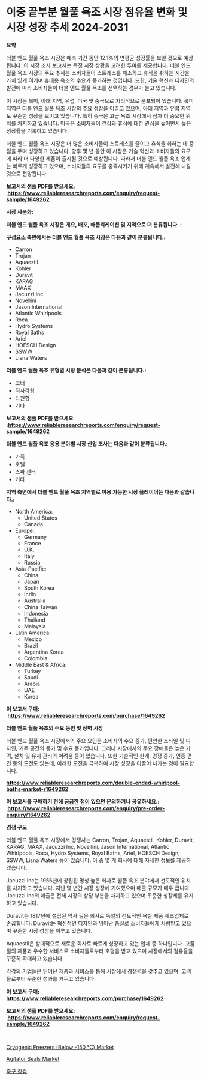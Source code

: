 <p><h1>이중 끝부분 월풀 욕조 시장 점유율 변화 및 시장 성장 추세 2024-2031</h1></p><p><strong>요약</strong></p>
<p><p>더블 엔드 월풀 욕조 시장은 예측 기간 동안 12.1%의 연평균 성장률을 보일 것으로 예상됩니다. 이 시장 조사 보고서는 특정 시장 상황을 고려한 투여를 제공합니다. 더블 엔드 월풀 욕조 시장의 주요 추세는 소비자들이 스트레스를 해소하고 휴식을 취하는 시간을 가치 있게 여기며 휴대용 욕조의 수요가 증가하는 것입니다. 또한, 기술 혁신과 디자인의 발전에 따라 소비자들이 더블 엔드 월풀 욕조를 선택하는 경우가 늘고 있습니다.</p><p>이 시장은 북미, 아태 지역, 유럽, 미국 및 중국으로 지리적으로 분포되어 있습니다. 북미 지역은 더블 엔드 월풀 욕조 시장의 주요 성장을 이끌고 있으며, 아태 지역과 유럽 지역도 꾸준한 성장을 보이고 있습니다. 특히 중국은 고급 욕조 시장에서 점차 더 중요한 위치를 차지하고 있습니다. 미국은 소비자들이 건강과 휴식에 대한 관심을 높이면서 높은 성장률을 기록하고 있습니다.</p><p>더블 엔드 월풀 욕조 시장은 더 많은 소비자들이 스트레스를 줄이고 휴식을 취하는 데 중점을 두며 성장하고 있습니다. 향후 몇 년 동안 이 시장은 기술 혁신과 소비자들의 요구에 따라 더 다양한 제품이 출시될 것으로 예상됩니다. 따라서 더블 엔드 월풀 욕조 업계는 빠르게 성장하고 있으며, 소비자들의 요구를 충족시키기 위해 계속해서 발전해 나갈 것으로 전망됩니다.</p></p>
<p><strong>보고서의 샘플 PDF를 받으세요: &nbsp;<a href="https://www.reliableresearchreports.com/enquiry/request-sample/1649262">https://www.reliableresearchreports.com/enquiry/request-sample/1649262</a></strong></p>
<p><strong>시장 세분화:</strong></p>
<p><strong> 더블 엔드 월풀 욕조 시장은 개요, 배포, 애플리케이션 및 지역으로 더 분류됩니다. :</strong></p>
<p><strong>구성요소 측면에서는 더블 엔드 월풀 욕조 시장은 다음과 같이 분류됩니다.:</strong></p>
<p><ul><li>Carron</li><li>Trojan</li><li>Aquaestil</li><li>Kohler</li><li>Duravit</li><li>KARAG</li><li>MAAX</li><li>Jacuzzi Inc</li><li>Novellini</li><li>Jason International</li><li>Atlantic Whirlpools</li><li>Roca</li><li>Hydro Systems</li><li>Royal Baths</li><li>Ariel</li><li>HOESCH Design</li><li>SSWW</li><li>Lisna Waters</li></ul></p>
<p><strong> 더블 엔드 월풀 욕조 유형별 시장 분석은 다음과 같이 분류됩니다.:</strong></p>
<p><ul><li>코너</li><li>직사각형</li><li>타원형</li><li>기타</li></ul></p>
<p><strong>보고서의 샘플 PDF를 받으세요 :<a href="https://www.reliableresearchreports.com/enquiry/request-sample/1649262">https://www.reliableresearchreports.com/enquiry/request-sample/1649262</a></strong></p>
<p><strong> 더블 엔드 월풀 욕조 응용 분야별 시장 산업 조사는 다음과 같이 분류됩니다.:</strong></p>
<p><ul><li>가족</li><li>호텔</li><li>스파 센터</li><li>기타</li></ul></p>
<p><strong>지역 측면에서 더블 엔드 월풀 욕조 지역별로 이용 가능한 시장 플레이어는 다음과 같습니다.:</strong></p>
<p><ul>
    <li>
        North America:
        <ul>
            <li>United States</li>
            <li>Canada</li>
        </ul>
    </li>
    <li>
        Europe:
        <ul>
            <li>Germany</li>
            <li>France</li>
            <li>U.K.</li>
            <li>Italy</li>
            <li>Russia</li>
        </ul>
    </li>
    <li>
        Asia-Pacific:
        <ul>
            <li>China</li>
            <li>Japan</li>
            <li>South Korea</li>
            <li>India</li>
            <li>Australia</li>
            <li>China Taiwan</li>
            <li>Indonesia</li>
            <li>Thailand</li>
            <li>Malaysia</li>
        </ul>
    </li>
    <li>
        Latin America:
        <ul>
            <li>Mexico</li>
            <li>Brazil</li>
            <li>Argentina Korea</li>
            <li>Colombia</li>
        </ul>
    </li>
    <li>
        Middle East & Africa:
        <ul>
            <li>Turkey</li>
            <li>Saudi</li>
            <li>Arabia</li>
            <li>UAE</li>
            <li>Korea</li>
        </ul>
    </li>
    </ul></p>
<p><strong>이 보고서 구매: &nbsp;<a href="https://www.reliableresearchreports.com/purchase/1649262">https://www.reliableresearchreports.com/purchase/1649262</a></strong></p>
<p><strong>더블 엔드 월풀 욕조의 주요 동인 및 장벽 시장</strong></p>
<p><p>더블 엔드 월풀 욕조 시장에서의 주요 요인은 소비자의 수요 증가, 편안한 스타일 및 디자인, 거주 공간의 증가 및 수요 증가입니다. 그러나 시장에서의 주요 장애물은 높은 가격, 설치 및 유지 관리의 어려움 등이 있습니다. 또한 기술적인 한계, 경쟁 증가, 인종 편견 등의 도전도 있는데, 이러한 도전을 극복하여 시장 성장을 이끌어 나가는 것이 필요합니다.</p></p>
<p><strong><a href="https://www.reliableresearchreports.com/double-ended-whirlpool-baths-market-r1649262">https://www.reliableresearchreports.com/double-ended-whirlpool-baths-market-r1649262</a></strong></p>
<p><strong>이 보고서를 구매하기 전에 궁금한 점이 있으면 문의하거나 공유하세요.: &nbsp;<a href="https://www.reliableresearchreports.com/enquiry/pre-order-enquiry/1649262">https://www.reliableresearchreports.com/enquiry/pre-order-enquiry/1649262</a></strong></p>
<p><strong>경쟁 구도</strong></p>
<p><p>더블 엔드 월풀 욕조 시장에서 경쟁사는 Carron, Trojan, Aquaestil, Kohler, Duravit, KARAG, MAAX, Jacuzzi Inc, Novellini, Jason International, Atlantic Whirlpools, Roca, Hydro Systems, Royal Baths, Ariel, HOESCH Design, SSWW, Lisna Waters 등이 있습니다. 이 중 몇 개 회사에 대해 자세한 정보를 제공하겠습니다.</p><p>Jacuzzi Inc는 1956년에 창립된 명성 높은 회사로 월풀 욕조 분야에서 선도적인 위치를 차지하고 있습니다. 지난 몇 년간 시장 성장에 기여했으며 매출 규모가 매우 큽니다. Jacuzzi Inc의 매출은 전체 시장의 상당 부분을 차지하고 있으며 꾸준한 성장세를 유지하고 있습니다.</p><p>Duravit는 1817년에 설립된 역사 깊은 회사로 독일의 선도적인 욕실 제품 제조업체로 손꼽힙니다. Duravit는 혁신적인 디자인과 뛰어난 품질로 소비자들에게 사랑받고 있으며 꾸준한 시장 성장을 이루고 있습니다.</p><p>Aquaestil은 상대적으로 새로운 회사로 빠르게 성장하고 있는 업체 중 하나입니다. 고품질의 제품과 우수한 서비스로 소비자들로부터 호평을 받고 있으며 시장에서의 점유율을 꾸준히 확대하고 있습니다.</p><p>각각의 기업들은 뛰어난 제품과 서비스를 통해 시장에서 경쟁력을 갖추고 있으며, 고객들로부터 꾸준한 성과를 거두고 있습니다.</p></p>
<p><strong>이 보고서 구매: &nbsp; <a href="https://www.reliableresearchreports.com/purchase/1649262">https://www.reliableresearchreports.com/purchase/1649262</a></strong></p>
<p><strong>보고서의 샘플 PDF를 받으세요: &nbsp;<a href="https://www.reliableresearchreports.com/enquiry/request-sample/1649262">https://www.reliableresearchreports.com/enquiry/request-sample/1649262</a></strong><strong></strong></p>
<p>&nbsp;</p>
<p><p><a href="https://simplistic-meeting-7ee.notion.site/Cryogenic-Freezers-Below-150-Market-Report-Reveals-the-Latest-Trends-And-Growth-Opportunities-o-3e5dc149c29b4ae2a5caa1c8c306fc1d">Cryogenic Freezers (Below -150 ℃) Market</a></p><p><a href="https://github.com/WillieWoodard/Market-Research-Report-List-4/blob/main/agitator-seals-market.md">Agitator Seals Market</a></p><p><a href="https://medium.com/@gummibear5656757/%EC%B6%95%EA%B5%AC-%EC%9E%A5%EA%B0%91-%EC%8B%9C%EC%9E%A5-%EC%A2%85%EB%A5%98-%EC%9A%A9%EB%8F%84-%EB%B0%8F-%EC%A7%80%EB%A6%AC%EB%B3%84-%EC%A2%85%ED%95%A9-%ED%8F%89%EA%B0%80-88b05d306345">축구 장갑</a></p></p>